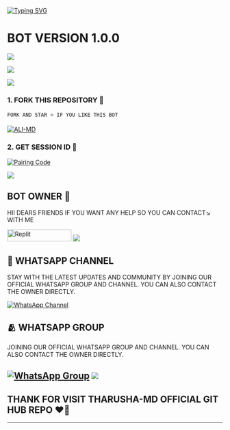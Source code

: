 <a href="https://git.io/typing-svg"><img src="https://readme-typing-svg.demolab.com?font=Black+Ops+One&size=100&pause=1000&color=skyblue&center=true&width=1000&height=200&lines=THARUSHA-MD" alt="Typing SVG" /></a>
  </p>
<a>

  # BOT VERSION 1.0.0

<a><img src='https://i.imgur.com/LyHic3i.gif'/></a>

<a><img src='https://i.ibb.co/PvcJxXpF/Tharusha-Md.jpg'/></a>

<a><img src='https://i.imgur.com/LyHic3i.gif'/></a>




### 1. FORK THIS REPOSITORY 🚀

`FORK AND STAR ⭐ IF YOU LIKE THIS BOT`

  <a href="https://github.com/tharusha-md777/THARUSHA-MD-V1/fork"><img title="ALI-MD" src="https://img.shields.io/badge/FORK-BOTh?color=indigo&style=for-the-badge&logo=stackshare"></a>
  
### 2. GET SESSION ID 🤝

<a href='https://tharushamd.onrender.com' target="_blank">
  <img alt='Pairing Code' src='https://img.shields.io/badge/Get%20Pairing%20Code-orange?style=for-the-badge&logo=opencv&logoColor=black'/>
</a>
<br> 


<a><img src='https://i.imgur.com/LyHic3i.gif'/></a>


## BOT OWNER 👤
HII DEARS FRIENDS IF YOU WANT ANY HELP SO YOU CAN CONTACT↘︎ WITH ME

<p align="">
<a href='https://wa.me/+94740326138?text=*Hye+THARUSHA+MD+BOT+OWNER👤🚀' target="_blank"><img alt='Replit' src='https://img.shields.io/badge/ Whatsapp -25D366?style=for-the-badge&logo=whatsapp&logoColor=white'/< width=150 height=28/p></a> </a>
<a><img src='https://i.imgur.com/LyHic3i.gif'/></a>


## 🚀 WHATSAPP CHANNEL 
STAY WITH THE LATEST UPDATES AND COMMUNITY BY JOINING OUR OFFICIAL WHATSAPP GROUP AND CHANNEL. YOU CAN ALSO CONTACT THE OWNER DIRECTLY.

[![WhatsApp Channel](https://img.shields.io/badge/JOIN-WHATSAAP%20CHANNEL-25D366?style=for-the-badge&logo=whatsapp)](https://whatsapp.com/channel/0029Vb9LTRHInlqISdCfln45)

## 🫂 WHATSAPP GROUP
JOINING OUR OFFICIAL WHATSAPP GROUP AND CHANNEL. YOU CAN ALSO CONTACT THE OWNER DIRECTLY.

[![WhatsApp Group](https://img.shields.io/badge/JOIN-WHATSAAP%20GROUP-25D366?style=for-the-badge&logo=whatsapp)](https://chat.whatsapp.com/EwQlI3zfvDwEnf71XTtpxl?mode=ac_t)
<a><img src='https://i.imgur.com/LyHic3i.gif'/></a>
---

## THANK FOR VISIT THARUSHA-MD OFFICIAL GIT HUB REPO ❤️‍🔥

------
